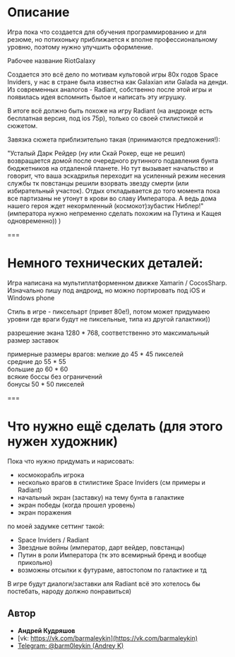 # Описание  

Игра пока что создается для обучения программированию и для резюме, но потихоньку приближается к вполне профессиональному уровню, поэтому нужно улучшить оформление.

Рабочее название RiotGalaxy

Создается это всё дело по мотивам культовой игры 80х годов Space Inviders, у нас в стране была известна как Galaxian или Galada на денди. Из современных аналогов - Radiant, собственно после этой игры и появилась идея вспомнить былое и написать эту игрушку.  

В итоге всё должно быть похоже на игру Radiant (на андроиде есть бесплатная версия, под ios 75р), только со своей стилистикой и сюжетом.

Завязка сюжета приблизительно такая (принимаются предложения!):

"Усталый Дарк Рейдер (ну или Скай Рокер, еще не решил) возвращается домой после очередного рутинного подавления бунта бюджетников на отдаленой планете. Но тут вызывает начальство и говорит, что ваша эскадрилья переходит на усиленный режим несения службы тк повстанцы решили взорвать звезду смерти (или избирательный участок). Отдых откладывается до того момента пока все партизаны не утонут в крови во славу Императора. А ведь дома нашего героя ждет некормленный (космокот)зубастик Ниблер!"   (императора нужно непременно сделать похожим на Путина и Кащея одновременно)) )  

===
# Немного технических деталей:

Игра написана на мультиплатформенном движке Xamarin / CocosSharp. Изначально пишу под андроид, но можно портировать под iOS и Windows phone  

Стиль в игре - пиксельарт (привет 80е!), потом может придумаею уровни где враги будут не пиксельные, типа из другой галактики))

разрешение экана 1280 * 768, соответственно это максимальный размер заставок

примерные размеры  врагов: 
мелкие до 45 * 45 пикселей  
средние до 55 * 55  
большие до 60 * 60  
всякие боссы без ограничений  
бонусы 50 * 50 пикселей  


===
# Что нужно ещё сделать (для этого нужен художник)
Пока что нужно придумать и нарисовать:
- космокорабль игрока
- несколько врагов в стилистике Space Inviders (см примеры и Radiant)
- начальный экран (заставку) на тему бунта в галактике
- экран победы (когда прошел уровень)
- экран поражения

по моей задумке сеттинг такой:
- Space Inviders / Radiant
- Звездные войны (император, дарт вейдер, повстанцы)
- Путин в роли Императора (тк это всемирный бренд и вообще прикольно)
- возможны отсылки к футураме, автостопом по галактике и тд

В игре будут диалоги/заставки аля Radiant всё это хотелось бы постебать, народу должно понравиться)

## Автор
* **Андрей Кудряшов**
* [vk: https://vk.com/barmaleykin](https://vk.com/barmaleykin)
* [Telegram: @barm0leykin (Andrey K)](https://t.me/barm0leykin)

